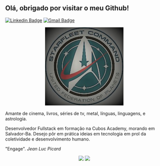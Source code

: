 ## Olá, obrigado por visitar o meu Github!

[![Linkedin Badge](https://img.shields.io/badge/-LinkedIn-blue?style=flat-square&logo=Linkedin&logoColor=white)](https://www.linkedin.com/in/romulocraveiro/) [![Gmail Badge](https://img.shields.io/badge/-Gmail-c14438?style=flat-square&logo=Gmail&logoColor=white)](mailto:romulocraveiro@gmail.com/)

<p align="center">
  <img src="img/federationlogodark.jpg" width="250" title="federationlogo" alt="United Federation of Planets' logo">
</p>

Amante de cinema, livros, séries de tv, metal, línguas, linguagens, e astrologia.

Desenvolvedor Fullstack em formação na Cubos Academy, morando em Salvador-Ba. Desejo pôr em prática ideias em tecnologia em prol da coletividade e desenvolvimento humano. 

"Engage". <i> Jean Luc Picard<i>

<p align="center">
  <img width="400px" src="https://github-readme-stats.vercel.app/api/top-langs/?username=romulocraveiro&hide=html&layout=compact&theme=radical" />
  <img width="434px" src="https://github-readme-stats.vercel.app/api?username=romulocraveiro&theme=radical&show_icons=true" />
</p>
<!--Imagem de <https://commons.wikimedia.org/wiki/File:StarfleetCommandEmblemVectorized.svg>. A imagem foi 
estilizada com o aplicativo Fotos Microsoft.-->
